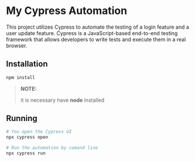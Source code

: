 # My Cypress Automation

This project utilizes Cypress to automate the testing of a login feature and a user update feature. Cypress is a JavaScript-based end-to-end testing framework that allows developers to write tests and execute them in a real browser.

## Installation
```bash
npm install
```
> **NOTE:**
>>
> it is necessary have **node** installed

## Running
```bash
# You open the Cypress UI
npx cypress open

# Run the automation by comand line
npx cypress run
```
